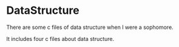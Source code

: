 # DataStructure
There are some c files of data structure when I were a sophomore.

It includes four c files about data structure.
